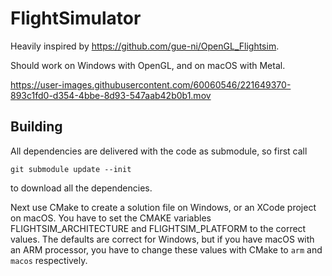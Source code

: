# FlightSimulator

Heavily inspired by https://github.com/gue-ni/OpenGL_Flightsim.

Should work on Windows with OpenGL, and on macOS with Metal.

https://user-images.githubusercontent.com/60060546/221649370-893c1fd0-d354-4bbe-8d93-547aab42b0b1.mov

## Building

All dependencies are delivered with the code as submodule, so first call

    git submodule update --init
    
to download all the dependencies.

Next use CMake to create a solution file on Windows, or an XCode project on macOS. You have to set the CMAKE variables FLIGHTSIM_ARCHITECTURE and FLIGHTSIM_PLATFORM to the correct values. The defaults are correct for Windows, but if you have macOS with an ARM processor, you have to change these values with CMake to `arm` and `macos` respectively.

